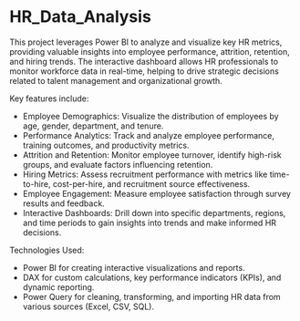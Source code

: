 # HR_Data_Analysis
This project leverages Power BI to analyze and visualize key HR metrics, providing valuable insights into employee performance, attrition, retention, and hiring trends. The interactive dashboard allows HR professionals to monitor workforce data in real-time, helping to drive strategic decisions related to talent management and organizational growth.

Key features include:
- Employee Demographics: Visualize the distribution of employees by age, gender, department, and tenure.
- Performance Analytics: Track and analyze employee performance, training outcomes, and productivity metrics.
- Attrition and Retention: Monitor employee turnover, identify high-risk groups, and evaluate factors influencing retention.
- Hiring Metrics: Assess recruitment performance with metrics like time-to-hire, cost-per-hire, and recruitment source effectiveness.
- Employee Engagement: Measure employee satisfaction through survey results and feedback.
- Interactive Dashboards: Drill down into specific departments, regions, and time periods to gain insights into trends and make informed HR decisions.

Technologies Used:
- Power BI for creating interactive visualizations and reports.
- DAX for custom calculations, key performance indicators (KPIs), and dynamic reporting.
- Power Query for cleaning, transforming, and importing HR data from various sources (Excel, CSV, SQL).
